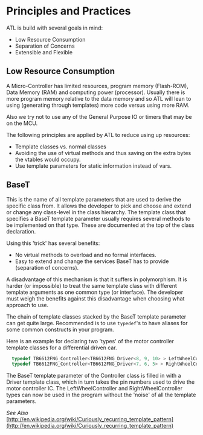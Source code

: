 # Principles and Practices

ATL is build with several goals in mind:

* Low Resource Consumption
* Separation of Concerns
* Extensible and Flexible

## Low Resource Consumption

A Micro-Controller has limited resources, program memory (Flash-ROM), Data Memory (RAM) and computing power (processor). Usually there is more program memory relative to the data memory and so ATL will lean to using (generating through templates) more code versus using more RAM.

Also we try not to use any of the General Purpose IO or timers that may be on the MCU.

The following principles are applied by ATL to reduce using up resources:

* Template classes vs. normal classes
* Avoiding the use of virtual methods and thus saving on the extra bytes the vtables would occupy.
* Use template parameters for static information instead of vars.

## BaseT

This is the name of all template parameters that are used to derive the specific class from. It allows the developer to pick and choose and extend or change any class-level in the class hierarchy. The template class that specifies a BaseT template parameter usually requires several methods to be implemented on that type. These are documented at the top of the class declaration.

Using this 'trick' has several benefits:

* No virtual methods to overload and no formal interfaces.
* Easy to extend and change the services BaseT has to provide (separation of concerns).

A disadvantage of this mechanism is that it suffers in polymorphism. It is harder (or impossible) to treat the same template class with different template arguments as one common type (or interface). The developer must weigh the benefits against this disadvantage when choosing what approach to use.

The chain of template classes stacked by the BaseT template parameter can get quite large. Recommended is to use `typedef`'s to have aliases for some common constructs in your program.

Here is an example for declaring two 'types' of the motor controller template classes for a differential driven car.

```cpp
  typedef TB6612FNG_Controller<TB6612FNG_Driver<8, 9, 10> > LeftWheelController;
  typedef TB6612FNG_Controller<TB6612FNG_Driver<7, 6, 5> > RightWheelController;
```

The BaseT template parameter of the Controller class is filled in with a Driver template class, which in turn takes the pin numbers used to drive the motor controller IC. The LeftWheelController and RightWheelController types can now be used in the program without the 'noise' of all the template parameters.

_See Also_
[http://en.wikipedia.org/wiki/Curiously_recurring_template_pattern](http://en.wikipedia.org/wiki/Curiously_recurring_template_pattern)
